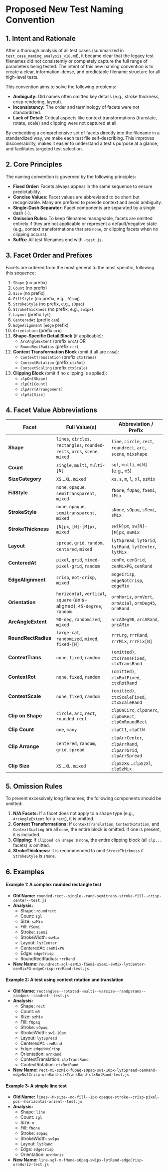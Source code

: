 # Proposed New Test Naming Convention

## 1. Intent and Rationale

After a thorough analysis of all test cases (summarized in `test_case_naming_analysis_v18.md`), it became clear that the legacy test filenames did not consistently or completely capture the full range of parameters being tested. The intent of this new naming convention is to create a clear, information-dense, and predictable filename structure for all high-level tests.

This convention aims to solve the following problems:
*   **Ambiguity:** Old names often omitted key details (e.g., stroke thickness, crisp rendering, layout).
*   **Inconsistency:** The order and terminology of facets were not standardized.
*   **Lack of Detail:** Critical aspects like context transformations (translate, rotate, scale) and clipping were not captured at all.

By embedding a comprehensive set of facets directly into the filename in a standardized way, we make each test file self-describing. This improves discoverability, makes it easier to understand a test's purpose at a glance, and facilitates targeted test selection.

## 2. Core Principles

The naming convention is governed by the following principles:

*   **Fixed Order:** Facets always appear in the same sequence to ensure predictability.
*   **Concise Values:** Facet values are abbreviated to be short but recognizable. Many are prefixed to provide context and avoid ambiguity.
*   **Single-Dash Separator:** Facet components are separated by a single dash (`-`).
*   **Omission Rules:** To keep filenames manageable, facets are omitted entirely if they are not applicable or represent a default/negative state (e.g., context transformations that are `none`, or clipping facets when no clipping occurs).
*   **Suffix:** All test filenames end with `-test.js`.

## 3. Facet Order and Prefixes

Facets are ordered from the most general to the most specific, following this sequence:

1.  `Shape` (no prefix)
2.  `Count` (no prefix)
3.  `Size` (no prefix)
4.  `FillStyle` (no prefix, e.g., `fOpaq`)
5.  `StrokeStyle` (no prefix, e.g., `sOpaq`)
6.  `StrokeThickness` (no prefix, e.g., `sw1px`)
7.  `Layout` (prefix `lyt`)
8.  `CenteredAt` (prefix `cen`)
9.  `EdgeAlignment` (`edge` prefix)
10. `Orientation` (prefix `orn`)
11. **Shape-Specific Detail Block** (if applicable):
    *   `ArcAngleExtent` (prefix `arcA`) OR
    *   `RoundRectRadius` (prefix `rrr`)
12. **Context Transformation Block** (omit if all are `none`):
    *   `ContextTranslation` (prefix `ctxTrans`)
    *   `ContextRotation` (prefix `ctxRot`)
    *   `ContextScaling` (prefix `ctxScale`)
13. **Clipping Block** (omit if no clipping is applied):
    *   `clpOn[Shape]`
    *   `clpCt[Count]`
    *   `clpArr[Arrangement]`
    *   `clpSz[Size]`

## 4. Facet Value Abbreviations

| Facet | Full Value(s) | Abbreviation / Prefix |
|---|---|---|
| **Shape** | `lines`, `circles`, `rectangles`, `rounded-rects`, `arcs`, `scene`, `mixed` | `line`, `circle`, `rect`, `roundrect`, `arc`, `scene`, `mixshape` |
| **Count** | `single`, `multi`, `multi-[N]` | `sgl`, `multi`, `m[N]` (e.g., `m5`) |
| **SizeCategory** | `XS`...`XL`, `mixed` | `xs`, `s`, `m`, `l`, `xl`, `szMix` |
| **FillStyle** | `none`, `opaque`, `semitransparent`, `mixed` | `fNone`, `fOpaq`, `fSemi`, `fMix` |
| **StrokeStyle** | `none`, `opaque`, `semitransparent`, `mixed` | `sNone`, `sOpaq`, `sSemi`, `sMix` |
| **StrokeThickness**| `[N]px`, `[N]-[M]px`, `mixed` | `sw[N]px`, `sw[N]-[M]px`, `swMix` |
| **Layout** | `spread`, `grid`, `random`, `centered`, `mixed` | `lytSpread`, `lytGrid`, `lytRand`, `lytCenter`, `lytMix` |
| **CenteredAt** | `pixel`, `grid`, `mixed-pixel-grid`, `random` | `cenPx`, `cenGrid`, `cenMixPG`, `cenRand` |
| **EdgeAlignment** | `crisp`, `not-crisp`, `mixed` | `edgeCrisp`, `edgeNotCrisp`, `edgeMix` |
| **Orientation** | `horizontal`, `vertical`, `square` (axis-aligned), `45-degree`, `random` | `ornHoriz`, `ornVert`, `ornAxial`, `ornDeg45`, `ornRand` |
| **ArcAngleExtent**| `90-deg`, `randomized`, `mixed` | `arcADeg90`, `arcARand`, `arcAMix` |
| **RoundRectRadius**| `large-cat`, `randomized`, `mixed`, `fixed-[N]` | `rrrLrg`, `rrrRand`, `rrrMix`, `rrrFix[N]` |
| **ContextTrans**| `none`, `fixed`, `random` | `(omitted)`, `ctxTransFixed`, `ctxTransRand` |
| **ContextRot** | `none`, `fixed`, `random` | `(omitted)`, `ctxRotFixed`, `ctxRotRand` |
| **ContextScale**| `none`, `fixed`, `random` | `(omitted)`, `ctxScaleFixed`, `ctxScaleRand` |
| **Clip on Shape**| `circle`, `arc`, `rect`, `rounded rect` | `clpOnCirc`, `clpOnArc`, `clpOnRect`, `clpOnRoundRect` |
| **Clip Count** | `one`, `many` | `clpCt1`, `clpCtN` |
| **Clip Arrange**| `centered`, `random`, `grid`, `spread` | `clpArrCenter`, `clpArrRand`, `clpArrGrid`, `clpArrSpread` |
| **Clip Size** | `XS`...`XL`, `mixed` | `clpSzXs`...`clpSzXl`, `clpSzMix` |

## 5. Omission Rules

To prevent excessively long filenames, the following components should be omitted:

1.  **N/A Facets:** If a facet does not apply to a shape type (e.g., `ArcAngleExtent` for a `rect`), it is omitted.
2.  **Context Transformations:** If `ContextTranslation`, `ContextRotation`, and `ContextScaling` are all `none`, the entire block is omitted. If one is present, it is included.
3.  **Clipping:** If `Clipped on shape` is `none`, the entire clipping block (all `clp...` facets) is omitted.
4.  **StrokeThickness:** It is recommended to omit `StrokeThickness` if `StrokeStyle` is `sNone`.

## 6. Examples

#### Example 1: A complex rounded rectangle test

*   **Old Name:** `rounded-rect--single--rand-semitrans-stroke-fill--crisp-center--test.js`
*   **Analysis:**
    *   Shape: `roundrect`
    *   Count: `sgl`
    *   Size: `szMix`
    *   Fill: `fSemi`
    *   Stroke: `sSemi`
    *   StrokeWidth: `swMix`
    *   Layout: `lytCenter`
    *   CenteredAt: `cenMixPG`
    *   Edge: `edgeCrisp`
    *   RoundRectRadius: `rrrRand`
*   **New Name:** `roundrect-sgl-szMix-fSemi-sSemi-swMix-lytCenter-cenMixPG-edgeCrisp-rrrRand-test.js`

#### Example 2: A test using context rotation and translation

*   **Old Name:** `rectangles--rotated--multi--varsize--randparams--randpos--randrot--test.js`
*   **Analysis:**
    *   Shape: `rect`
    *   Count: `m5`
    *   Size: `szMix`
    *   Fill: `fOpaq`
    *   Stroke: `sOpaq`
    *   StrokeWidth: `sw1-10px`
    *   Layout: `lytSpread`
    *   CenteredAt: `cenRand`
    *   Edge: `edgeNotCrisp`
    *   Orientation: `ornRand`
    *   ContextTranslation: `ctxTransRand`
    *   ContextRotation: `ctxRotRand`
*   **New Name:** `rect-m5-szMix-fOpaq-sOpaq-sw1-10px-lytSpread-cenRand-edgeNotCrisp-ornRand-ctxTransRand-ctxRotRand-test.js`

#### Example 3: A simple line test

*   **Old Name:** `lines--M-size--no-fill--1px-opaque-stroke--crisp-pixel-pos--horizontal-orient--test.js`
*   **Analysis:**
    *   Shape: `line`
    *   Count: `sgl`
    *   Size: `m`
    *   Fill: `fNone`
    *   Stroke: `sOpaq`
    *   StrokeWidth: `sw1px`
    *   Layout: `lytRand`
    *   Edge: `edgeCrisp`
    *   Orientation: `ornHoriz`
*   **New Name:** `line-sgl-m-fNone-sOpaq-sw1px-lytRand-edgeCrisp-ornHoriz-test.js` 
